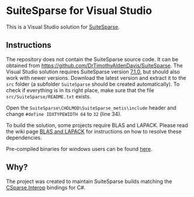 # SuiteSparse for Visual Studio

This is a Visual Studio solution for [SuiteSparse](https://github.com/DrTimothyAldenDavis/SuiteSparse).

## Instructions

The repository does not contain the SuiteSparse source code. It can be obtained from https://github.com/DrTimothyAldenDavis/SuiteSparse. The Visual Studio solution requires SuiteSparse version [7.1.0](https://github.com/DrTimothyAldenDavis/SuiteSparse/archive/refs/tags/v7.1.0.zip), but should also work with newer versions. Download the latest version and extract it to the `src` folder (a subfolder `SuiteSparse` should be created automatically). To check if everything is in its right place, make sure that the file `src/SuiteSparse/README.txt` exists.

Open the `SuiteSparse\CHOLMOD\SuiteSparse_metis\include` header and change `#define IDXTYPEWIDTH 64` to `32` (line 34).

To build the solution, some projects require BLAS and LAPACK. Please read the wiki page [BLAS and LAPACK](https://github.com/wo80/vs-suitesparse/wiki/BLAS-and-LAPACK) for instructions on how to resolve these dependencies.

Pre-compiled binaries for windows users can be found [here](http://wo80.bplaced.net/math/packages.html).

## Why?

The project was created to maintain SuiteSparse builds matching the [CSparse.Interop](https://github.com/wo80/csparse-interop) bindings for C#.
